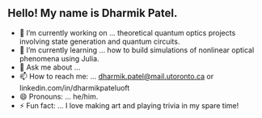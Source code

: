 ## Hello! My name is Dharmik Patel.

- 🔭 I’m currently working on ... theoretical quantum optics projects involving state generation and quantum circuits.
- 🌱 I’m currently learning ... how to build simulations of nonlinear optical phenomena using Julia.
- 💬 Ask me about ...
- 📫 How to reach me: ... dharmik.patel@mail.utoronto.ca or linkedin.com/in/dharmikpateluoft
- 😄 Pronouns: ... he/him.
- ⚡ Fun fact: ... I love making art and playing trivia in my spare time!

